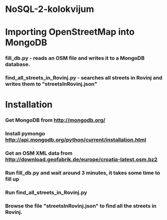 # NoSQL-2-kolokvijum
# Importing OpenStreetMap into MongoDB

### fill_db.py - reads an OSM file and writes it to a MongoDB database.
### find_all_streets_in_Rovinj.py - searches all streets in Rovinj and writes them to "streetsInRovinj.json"

# Installation

### Get MongoDB from http://mongodb.org/
### Install pymongo http://api.mongodb.org/python/current/installation.html
### Get an OSM XML data from http://download.geofabrik.de/europe/croatia-latest.osm.bz2
### Run fill_db.py and wait around 3 minutes, it takes some time to fill up
### Run find_all_streets_in_Rovinj.py
### Browse the file "streetsInRovinj.json" to find all the streets in Rovinj.
